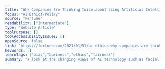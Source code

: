 ```yaml
---
title: "Why Companies Are Thinking Twice about Using Artificial Intelligence"
focus: "AI Ethics/Policy"
source: "Fortune"
readability: ["Intermediate"]
type: "Website Article"
toolPurpose: []
toolAccessibilityIssues: []
openSource: false
link: "https://fortune.com/2021/01/31/ai-ethics-why-companies-are-thinking-twice-artificial-intelligence/"
keywords: []
learnTags: ["bias","business","ethics","fairness"]
summary: "A look at the changing views of AI technology such as facial recognition software. "
---
```


